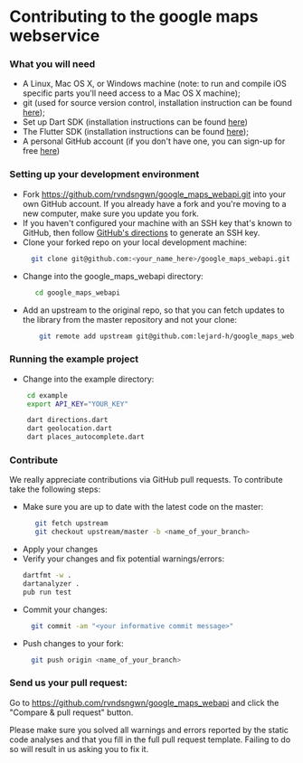 # Contributing to the google maps webservice

### What you will need

- A Linux, Mac OS X, or Windows machine (note: to run and compile iOS specific parts you'll need access to a Mac OS X machine);
- git (used for source version control, installation instruction can be found [here][git]);
- Set up Dart SDK (installation instructions can be found [here][dart])
- The Flutter SDK (installation instructions can be found [here][flutter]);
- A personal GitHub account (if you don't have one, you can sign-up for free [here][github])

### Setting up your development environment

- Fork https://github.com/rvndsngwn/google_maps_webapi.git into your own GitHub account. If you already have a fork and you're moving to a new computer, make sure you update you fork.
- If you haven't configured your machine with an SSH key that's known to GitHub, then follow [GitHub's directions][git-ssh] to generate an SSH key.
- Clone your forked repo on your local development machine:
  ```sh
    git clone git@github.com:<your_name_here>/google_maps_webapi.git
  ```
- Change into the google_maps_webapi directory:
  ```sh
     cd google_maps_webapi
  ```
- Add an upstream to the original repo, so that you can fetch updates to the library from the master repository and not your clone:
  ```sh
      git remote add upstream git@github.com:lejard-h/google_maps_webapi.git
  ```

### Running the example project

- Change into the example directory:

  ```sh
   cd example
   export API_KEY="YOUR_KEY"

   dart directions.dart
   dart geolocation.dart
   dart places_autocomplete.dart
  ```

### Contribute

We really appreciate contributions via GitHub pull requests. To contribute take the following steps:

- Make sure you are up to date with the latest code on the master:
  ```sh
     git fetch upstream
     git checkout upstream/master -b <name_of_your_branch>
  ```
- Apply your changes
- Verify your changes and fix potential warnings/errors:
  ```sh
  dartfmt -w .
  dartanalyzer .
  pub run test
  ```
- Commit your changes:
  ```sh
    git commit -am "<your informative commit message>"
  ```
- Push changes to your fork:
  ```sh
    git push origin <name_of_your_branch>
  ```

### Send us your pull request:

Go to https://github.com/rvndsngwn/google_maps_webapi and click the "Compare & pull request" button.

Please make sure you solved all warnings and errors reported by the static code analyses and that you fill in the full pull request template. Failing to do so will result in us asking you to fix it.

[git]: https://git-scm.com/
[flutter]: https://flutter.dev/docs/get-started/install
[github]: https://github.com/
[git-ssh]: https://help.github.com/articles/generating-ssh-keys/
[git-repo-url]: https://github.com/rvndsngwn/google_maps_webapi.git
[dart]: https://www.dartlang.org/tools/sdk
